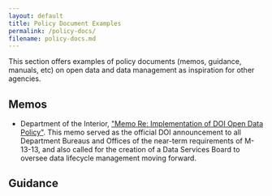 ```yaml
---
layout: default
title: Policy Document Examples
permalink: /policy-docs/
filename: policy-docs.md
---
```


This section offers examples of policy documents (memos, guidance, manuals, etc) on open data and data management as inspiration for other agencies.  

## Memos

* Department of the Interior, ["Memo Re: Implementation of DOI Open Data Policy"](/assets/docs/MEMO_RE_IMPLEMENTATION_OF_DOI_OPEN_DATA_POLICY.pdf/). This memo served as the official DOI announcement to all Department Bureaus and Offices of the near-term requirements of M-13-13, and also called for the creation of a Data Services Board to oversee data lifecycle management moving forward.

## Guidance
